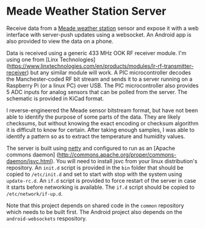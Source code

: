 Meade Weather Station Server
============================

Receive data from a [Meade weather station](http://www.meade.com/product_pages/weatherstations/weathertime/te256w.php)
sensor and expose it with a web interface with server-push updates using a websocket.
An Android app is also provided to view the data on a phone.

Data is received using a generic 433 MHz OOK RF receiver module.  I'm using one from [Linx Technologies]
(https://www.linxtechnologies.com/en/products/modules/lr-rf-transmitter-receiver) but any similar module will work.
A PIC microcontroller decodes the Manchester-coded RF bit stream and sends it to a server running on a Raspberry Pi 
(or a linux PC) over USB. The PIC microcontroller also provides 5 ADC inputs for analog sensors that can be 
polled from the server.  The schematic is provided in KiCad format.

I reverse-engineered the Meade sensor bitstream format, but have not been able to identify the purpose 
of some parts of the data.  They are likely checksums, but without knowing the exact encoding or checksum
algorithm it is difficult to know for certain. After taking enough samples, I was able to identify a 
pattern so as to extract the temperature and humidity values.

The server is built using [netty](http://netty.io/) and configured to run as an [Apache commons daemon]
(http://commons.apache.org/proper/commons-daemon/jsvc.html).  You will need to install jsvc from your linux 
distribution's repository.  An ```init.d``` script is provided in the ```bin``` folder that should be copied 
to ```/etc/init.d``` and set to start with stop with the system using ```update-rc.d```.  An ```if.d``` script 
is provided to force restart of the server in case it starts before networking is available.  The ```if.d``` 
script should be copied to ```/etc/network/if-up.d```.

Note that this project depends on shared code in the ```common``` repository which needs to be built first.
The Android project also depends on the ```android-websockets``` respository.
